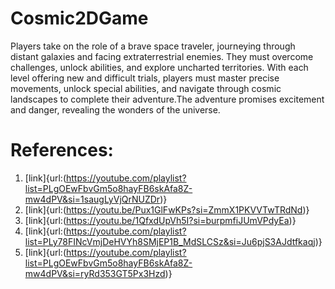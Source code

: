 # Cosmic2DGame
 Players take on the role of a brave space traveler, journeying through distant galaxies and facing extraterrestrial enemies. They must overcome challenges, unlock abilities, and explore uncharted territories. With each level offering new and difficult trials, players must master precise movements, unlock special abilities, and navigate through cosmic landscapes to complete their adventure.The adventure promises excitement and danger, revealing the wonders of the universe.
# References:
1.  [link]{url:(https://youtube.com/playlist?list=PLgOEwFbvGm5o8hayFB6skAfa8Z-mw4dPV&si=1saugLyVjQrNUZDr)}
2.  [link]{url:(https://youtu.be/Pux1GlFwKPs?si=ZmmX1PKVVTwTRdNd)}
3.  [link]{url:(https://youtu.be/1QfxdUpVh5I?si=burpmfiJUmVPdyEa)}
4.  [link]{url:(https://youtube.com/playlist?list=PLy78FINcVmjDeHVYh8SMjEP1B_MdSLCSz&si=Ju6pjS3AJdtfkaqj)}
5.  [link]{url:(https://youtube.com/playlist?list=PLgOEwFbvGm5o8hayFB6skAfa8Z-mw4dPV&si=ryRd353GT5Px3Hzd)}
